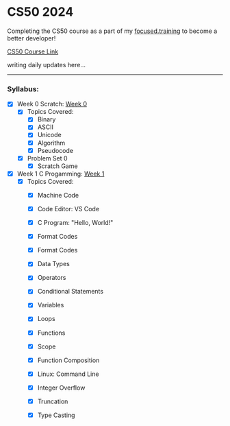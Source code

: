 # CS50 2024

Completing the CS50 course as a part of my [focused.training](https://github.com/nihalsheikh/focused.training) to become a better developer!

[CS50 Course Link](https://cs50.harvard.edu/x/2024/weeks/0/)

writing daily updates here...

---

### Syllabus:

- [x] Week 0 Scratch: [Week 0](week_0/NOTES.md)
    - [x] Topics Covered:
        - [x] Binary
        - [x] ASCII
        - [x] Unicode
        - [x] Algorithm
        - [x] Pseudocode

    - [x] Problem Set 0
        - [x] Scratch Game

- [x] Week 1 C Progamming: [Week 1](week_1/NOTES.md)
    - [x] Topics Covered:
        - [x] Machine Code
        - [x] Code Editor: VS Code
        - [x] C Program: "Hello, World!"
        - [x] Format Codes
        - [x] Format Codes
        - [x] Data Types
        - [x] Operators
        - [x] Conditional Statements
        - [x] Variables
        - [x] Loops
        - [x] Functions
        - [x] Scope
        - [x] Function Composition
        - [x] Linux: Command Line
        - [x] Integer Overflow
        - [x] Truncation
        - [x] Type Casting


